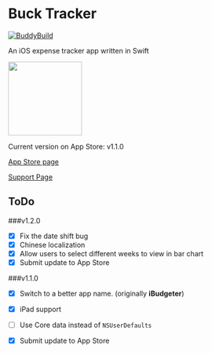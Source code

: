 # Buck Tracker

[![BuddyBuild](https://dashboard.buddybuild.com/api/statusImage?appID=5657486f09d62f01003b8c15&branch=master&build=latest)](https://dashboard.buddybuild.com/apps/5657486f09d62f01003b8c15/build/latest)

An iOS expense tracker app written in Swift

<img src="/BuckTracker/AppIcon.png" width="150">

Current version on App Store: v1.1.0

[App Store page](https://itunes.apple.com/us/app/ibudgeter/id1048395728?ls=1&mt=8)

[Support Page](http://hkalexling.com/2015/10/11/ibudgeter-support-page/)

## ToDo

###v1.2.0

- [X] Fix the date shift bug
- [X] Chinese localization
- [X] Allow users to select different weeks to view in bar chart
- [X] Submit update to App Store

###v1.1.0

- [X] Switch to a better app name. (originally **iBudgeter**)
- [X] iPad support
- [ ] Use Core data instead of `NSUserDefaults`
- [X] Submit update to App Store


